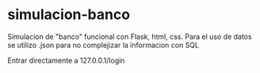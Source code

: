 # simulacion-banco
Simulacion de "banco" funcional con Flask, html, css. Para el uso de datos se utilizo .json para no complejizar la informacion con SQL


Entrar directamente a 127.0.0.1/login
